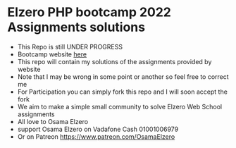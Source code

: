 # Elzero PHP bootcamp 2022 Assignments solutions
- This Repo is still UNDER PROGRESS
- Bootcamp website [here](https://elzero.org/study/php-bootcamp-2022-study-plan/)
- This repo will contain my solutions of the assignments provided by website
- Note that I may be wrong in some point or another so feel free to correct me
- For Participation you can simply fork this repo and I will soon accept the fork
- We aim to make a simple small community to solve Elzero Web School assignments
- All love to Osama Elzero
- support Osama Elzero on Vadafone Cash 01001006979
- Or on Patreon https://www.patreon.com/OsamaElzero
